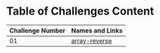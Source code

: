 # Table of Challenges Content

| Challenge Number | Names and Links   |
| ---------------- | ----------------- |
| 01               | [array-reverse]() |
